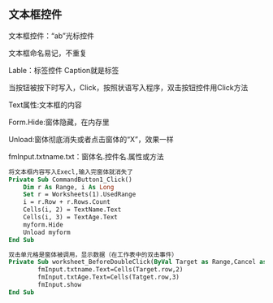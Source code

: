 ## 文本框控件

文本框控件：“ab”光标控件

文本框命名易记，不重复

Lable：标签控件 Caption就是标签

当按钮被按下时写入，Click，按照状语写入程序，双击按钮控件用Click方法

Text属性:文本框的内容

Form.Hide:窗体隐藏，在内存里

Unload:窗体彻底消失或者点击窗体的“X”，效果一样

fmInput.txtname.txt：窗体名.控件名.属性或方法

```vb
将文本框内容写入Execl,输入完窗体就消失了
Private Sub CommandButton1_Click()
    Dim r As Range, i As Long
    Set r = Worksheets(1).UsedRange
    i = r.Row + r.Rows.Count
    Cells(i, 2) = TextName.Text
    Cells(i, 3) = TextAge.Text
    myform.Hide
    Unload myform
End Sub

双击单元格是窗体被调用，显示数据（在工作表中的双击事件）
Private Sub worksheet_BeforeDoubleClick(ByVal Target as Range,Cancel as blooean)
        fmInput.txtname.Text=Cells(Target.row,2)
        fmInput.txtAge.Text=Cells(Tatget.row,3)
        fmInput.show
End Sub
```

